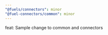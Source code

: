 ```yaml
---
"@fuels/connectors": minor
"@fuel-connectors/common": minor
---
```


feat: Sample change to common and connectors
